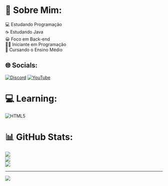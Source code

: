 # 💫 Sobre Mim:<br>
💻 Estudando Programação<br>☕ Estudando Java<br>😀 Foco em Back-end<br>👨‍🎓 Iniciante em Programação<br>🎒  Cursando o Ensino Médio


## 🌐 Socials:
[![Discord](https://img.shields.io/badge/Discord-%237289DA.svg?logo=discord&logoColor=white)](https://discord.gg/V799s5Eubk) [![YouTube](https://img.shields.io/badge/YouTube-%23FF0000.svg?logo=YouTube&logoColor=white)](https://youtube.com/@https://youtube.com/@anexxo3059) 

# 💻 Learning:
![HTML5](https://img.shields.io/badge/Java-000?style=for-the-badge&logo=openjdk&logoColor=white)
# 📊 GitHub Stats:
![](https://github-readme-stats.vercel.app/api?username=Ivan21911&theme=gotham&hide_border=false&include_all_commits=false&count_private=false)<br/>
![](https://github-readme-streak-stats.herokuapp.com/?user=Ivan21911&theme=gotham&hide_border=false)<br/>
![](https://github-readme-stats.vercel.app/api/top-langs/?username=Ivan21911&theme=gotham&hide_border=false&include_all_commits=false&count_private=false&layout=compact)

---
[![](https://visitcount.itsvg.in/api?id=Ivan21911&icon=3&color=1)](https://visitcount.itsvg.in)

<!-- Proudly created with GPRM ( https://gprm.itsvg.in ) -->
